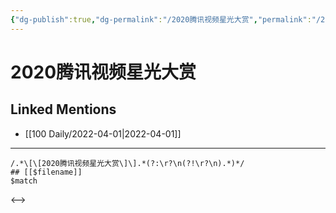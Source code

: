 ```yaml
---
{"dg-publish":true,"dg-permalink":"/2020腾讯视频星光大赏","permalink":"/2020腾讯视频星光大赏/"}
---
```


# 2020腾讯视频星光大赏

## Linked Mentions
- [[100 Daily/2022-04-01\|2022-04-01]]


---

```expander
/.*\[\[2020腾讯视频星光大赏\]\].*(?:\r?\n(?!\r?\n).*)*/
## [[$filename]]
$match
```

<-->
